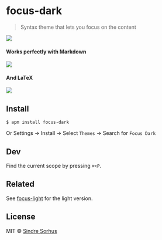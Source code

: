 # focus-dark

> Syntax theme that lets you focus on the content

![](https://github.com/sindresorhus/atom-focus-dark/raw/master/screenshot.png)

#### Works perfectly with Markdown

![](https://github.com/sindresorhus/atom-focus-dark/raw/master/screenshot-markdown.png)

#### And LaTeX

![](https://github.com/sindresorhus/atom-focus-dark/raw/master/screenshot-latex.png)


## Install

```
$ apm install focus-dark
```

Or Settings → Install → Select `Themes` → Search for `Focus Dark`


## Dev

Find the current scope by pressing `⌘⌥P`.


## Related

See [focus-light](https://github.com/sindresorhus/atom-focus-light) for the light version.


## License

MIT © [Sindre Sorhus](http://sindresorhus.com)
